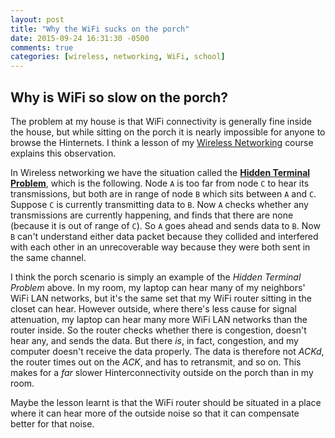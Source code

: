 ```yaml
---
layout: post
title: "Why the WiFi sucks on the porch"
date: 2015-09-24 16:31:30 -0500
comments: true
categories: [wireless, networking, WiFi, school]
---
```


## Why is WiFi so slow on the porch?

The problem at my house is that WiFi connectivity is generally fine inside the
house, but while sitting on the porch it is nearly impossible for anyone to
browse the Hinternets. I think a lesson of my [Wireless Networking][qiu] course
explains this observation.

In Wireless networking we have the situation called the [**Hidden Terminal
Problem**][htp], which is the following. Node `A` is too far from node `C` to
hear its transmissions, but both are in range of node `B` which sits between
`A` and `C`. Suppose `C` is currently transmitting data to `B`. Now `A` checks
whether any transmissions are currently happening, and finds that there are
none (because it is out of range of `C`). So `A` goes ahead and sends data to
`B`. Now `B` can't understand either data packet because they collided and
interfered with each other in an unrecoverable way because they were both sent
in the same channel.

I think the porch scenario is simply an example of the _Hidden Terminal
Problem_ above. In my room, my laptop can hear many of my neighbors' WiFi LAN
networks, but it's the same set that my WiFi router sitting in the closet can
hear. However outside, where there's less cause for signal attenuation, my
laptop can hear many more WiFi LAN networks than the router inside. So the
router checks whether there is congestion, doesn't hear any, and sends the
data. But there *is*, in fact, congestion, and my computer doesn't receive the
data properly. The data is therefore not _ACKd_, the router times out on the
_ACK_, and has to retransmit, and so on. This makes for a *far* slower
Hinterconnectivity outside on the porch than in my room.

Maybe the lesson learnt is that the WiFi router should be situated in a place
where it can hear more of the outside noise so that it can compensate better
for that noise.

[htp]: http://www.wikiwand.com/en/Hidden_node_problem
[qiu]: http://www.cs.utexas.edu/~lili/classes/F15-CS386W/
